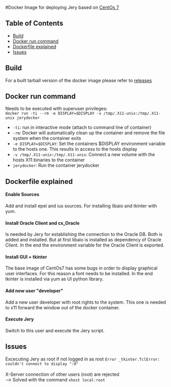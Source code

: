 #Docker Image for deploying Jery
based on [CentOs 7](https://hub.docker.com/_/centos/)

## Table of Contents
- [Build](#Build)
- [Docker run command](#Dockerruncommand)  
- [Dockerfile explained](#Dockerfileexplained)
- [Issues](#Issues)

<a name="Build"/>

## Build
For a built tarball version of the docker image please refer to [releases](https://github.hpe.com/marcel-jakob/jery/releases)

<a name="Dockerruncommand"/>

## Docker run command
Needs to be executed with superuser privileges: <br>
```docker run -ti --rm -e DISPLAY=$DISPLAY -v /tmp/.X11-unix:/tmp/.X11-unix jerydocker```

- ```-ti```: run in interactive mode (attach to command line of container)
- ```-rm```: Docker will automatically clean up the container and remove the file system when the container exits
- ```-e DISPLAY=$DISPLAY```: Set the containers $DISPLAY environment variable to the hosts one. This results in access to the hosts display
- ```-v /tmp/.X11-unix:/tmp/.X11-unix```: Connect a new volume with the hosts X11 binaries to the container
- ```jerydocker```: Run the container jerydocker

<a name="Dockerfileexplained"/>

## Dockerfile explained
#### Enable Sources
Add and install epel and ius sources. For installing libaio and tkinter with yum.
#### Install Oracle Client and cx_Oracle
Is needed by Jery for establishing the connection to the Oracle DB. Both is added and installed. But at first libaio is installed as dependency of Oracle Client. In the end the environment variable for the Oracle Client is exported.
#### Install GUI + tkinter
 The base image of CentOs7 has some bugs in order to display graphical user interfaces. For this reason a font needs to be installed. In the end tkinter is installed via yum as UI python library.
#### Add new user "developer"
 Add a new user developer with root rights to the system. This one is needed to x11 forward the window out of the docker container.
#### Execute Jery
 Switch to this user and execute the Jery script.

<a name="Issues"/> 

## Issues
Excecuting Jery as root if not logged in as root
```Error _tkinter.TclError: couldn't connect to display ":0"```</br></br>
X-Server connection of other users (root) are rejected</br>
--> Solved with the command ```xhost local:root```
